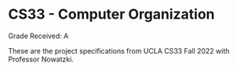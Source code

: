 # CS33 - Computer Organization

Grade Received: A

These are the project specifications from UCLA CS33 Fall 2022 with Professor Nowatzki.
